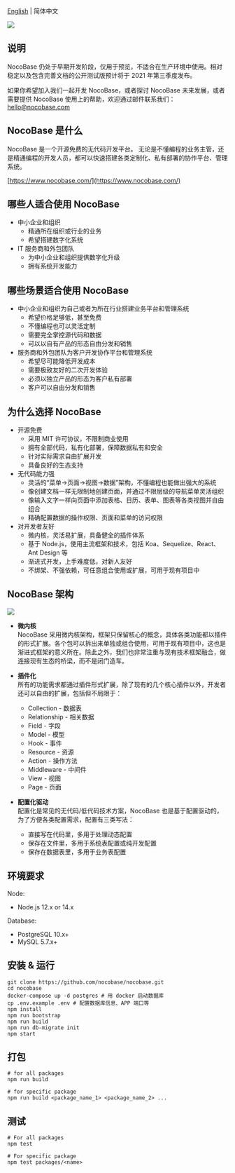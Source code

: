 [English](./README.md) | 简体中文

![](https://nocobase.oss-cn-beijing.aliyuncs.com/b44a2146ad4c4b20e6f7fe52a0e8d04e.png)  
  
  
说明
----------
NocoBase 仍处于早期开发阶段，仅用于预览，不适合在生产环境中使用。相对稳定以及包含完善文档的公开测试版预计将于 2021 年第三季度发布。

如果你希望加入我们一起开发 NocoBase，或者探讨 NocoBase 未来发展，或者需要提供 NocoBase 使用上的帮助，欢迎通过邮件联系我们：hello@nocobase.com

NocoBase 是什么
----------
NocoBase 是一个开源免费的无代码开发平台。
无论是不懂编程的业务主管，还是精通编程的开发人员，都可以快速搭建各类定制化、私有部署的协作平台、管理系统。  

[https://www.nocobase.com/](https://www.nocobase.com/)

哪些人适合使用 NocoBase
----------
- 中小企业和组织
   - 精通所在组织或行业的业务
   - 希望搭建数字化系统
- IT 服务商和外包团队
   - 为中小企业和组织提供数字化升级
   - 拥有系统开发能力

哪些场景适合使用 NocoBase
----------
- 中小企业和组织为自己或者为所在行业搭建业务平台和管理系统
   - 希望价格足够低，甚至免费
   - 不懂编程也可以灵活定制
   - 需要完全掌控源代码和数据
   - 可以以自有产品的形态自由分发和销售
- 服务商和外包团队为客户开发协作平台和管理系统
   - 希望尽可能降低开发成本
   - 需要极致友好的二次开发体验
   - 必须以独立产品的形态为客户私有部署
   - 客户可以自由分发和销售

为什么选择 NocoBase
----------
- 开源免费
   - 采用 MIT 许可协议，不限制商业使用
   - 拥有全部代码，私有化部署，保障数据私有和安全
   - 针对实际需求自由扩展开发
   - 具备良好的生态支持
- 无代码能力强
   - 灵活的“菜单→页面→视图→数据”架构，不懂编程也能做出强大的系统
   - 像创建文档一样无限制地创建页面，并通过不限层级的导航菜单灵活组织
   - 像输入文字一样向页面中添加表格、日历、表单、图表等各类视图并自由组合
   - 精确配置数据的操作权限、页面和菜单的访问权限
- 对开发者友好
   - 微内核，灵活易扩展，具备健全的插件体系
   - 基于 Node.js，使用主流框架和技术，包括 Koa、Sequelize、React、Ant Design 等
   - 渐进式开发，上手难度低，对新人友好
   - 不绑架、不强依赖，可任意组合使用或扩展，可用于现有项目中

NocoBase 架构
----------
![](https://nocobase.oss-cn-beijing.aliyuncs.com/4fde069587182dacbdb00b020d914404.jpg)

- **微内核**  
NocoBase 采用微内核架构，框架只保留核心的概念，具体各类功能都以插件的形式扩展。各个包可以拆出来单独或组合使用，可用于现有项目中，这也是渐进式框架的意义所在。除此之外，我们也非常注重与现有技术框架融合，做连接现有生态的桥梁，而不是闭门造车。

- **插件化**  
所有的功能需求都通过插件形式扩展，除了现有的几个核心插件以外，开发者还可以自由的扩展，包括但不局限于：
   - Collection - 数据表
   - Relationship - 相关数据
   - Field - 字段
   - Model - 模型
   - Hook - 事件
   - Resource - 资源
   - Action - 操作方法
   - Middleware - 中间件
   - View - 视图
   - Page - 页面

- **配置化驱动**  
配置化是常见的无代码/低代码技术方案，NocoBase 也是基于配置驱动的，为了方便各类配置需求，配置有三类写法：
   - 直接写在代码里，多用于处理动态配置
   - 保存在文件里，多用于系统表配置或纯开发配置
   - 保存在数据表里，多用于业务表配置

环境要求
----------

Node:

- Node.js 12.x or 14.x

Database:

- PostgreSQL 10.x+
- MySQL 5.7.x+

安装 & 运行
----------

~~~shell
git clone https://github.com/nocobase/nocobase.git
cd nocobase
docker-compose up -d postgres # 用 docker 启动数据库
cp .env.example .env # 配置数据库信息、APP 端口等
npm install
npm run bootstrap
npm run build
npm run db-migrate init
npm start
~~~

打包
----------

~~~shell
# for all packages
npm run build

# for specific package
npm run build <package_name_1> <package_name_2> ...
~~~

测试
----------

~~~
# For all packages
npm test

# For specific package
npm test packages/<name>
~~~
